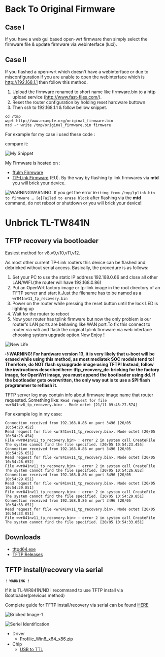 # Back To Original Firmware
## Case I
If you have a web gui based open-wrt firmware then simply select the firmware file & update firmware via webinterface (luci).

## Case II
If you flashed a open-wrt which doesn't have a webinterface or due to misconfiguration if you are unable to open the webinterface which is http://192.168.1.1 then follow this method.

1. Upload the firmware renamed to short name like firmware.bin to a http upload service (http://www.fast-files.com/).
2. Reset the router configuration by holding reset hardware buttown
3. Then ssh to 192.168.1.1 & follow bellow snippet.
```
cd /tmp
wget http://www.example.org/original_firmware.bin
mtd -r write /tmp/original_firmware.bin firmware
```
For example for my case i used these code :

compare it:

![My Snippet](https://image.ibb.co/k8DCM7/Screenshot_from_2018_05_09_09_29_27.png)

My Firmware is hosted on : 
- [ffulm Firmware](http://www.321webs.com/sendfile/161439ad.htm)
- [TP-Link Firmware](http://www.321webs.com/sendfile/162226ad.htm) (EU).
By the way by flashing tp link firmwares via **mtd** you will  brick your device.

![WARNING](https://wiki.openwrt.org/_media/meta/icons/tango/dialog-warning.png)WARNING: If you get the error `Writing from /tmp/tplink.bin to firmware … [e]Failed to erase block` after flashing via the **mtd** command, do not reboot or shutdown or you will brick your device!

# Unbrick TL-TW841N

## TFTP recovery via bootloader

Easiest method for v8,v9,v10,v11,v12.

As most other current TP-Link routers this device can be flashed and debricked without serial access. Basically, the procedure is as follows:

   1. Set your PC to use the static IP address 192.168.0.66 and close all other LAN/WIFI.(the router will have 192.168.0.86)
   2. Put an OpenWrt factory image or tp-link image in the root directory of an TFTP server and start it.Just the filename has to be named as a `wr841nv11_tp_recovery.bin`
   3. Power on the router while pressing the reset button until the lock LED is lighting up
   4. Wait for the router to reboot
   5. Now your router has tplink firmware but now the only problem is our router's LAN ports are behaving like WAN port.To fix this connect to router via wifi and flash the original tplink firmware via web interface choosing system upgrade option.Now Enjoy ! 
   
   ![New Life](https://image.ibb.co/dx4Gko/IMG_20180520_232938.jpg)

**:!:WARNING! For hardware version 13, it is very likely that u-boot will be erased while using this method, as most mediatek SOC models tend to! Therefore, do NOT flash sysupgrade image using TFTP! Instead, follow the instructions described here: tftp_recovery_de-bricking for the factory image, for OpenWrt image, you must append the bootloader using dd. If the bootloader gets overwritten, the only way out is to use a SPI flash programmer to reflash it.**

TFTP server log may contain info about firmware image name that router requested. Something like: `Read request for file <wr841nv8_tp_recovery.bin> . Mode octet [21/11 09:45:27.574] `

For example log in my case:
```
Connection received from 192.168.0.86 on port 3496 [20/05 10:54:23.452]
Read request for file <wr841nv11_tp_recovery.bin>. Mode octet [20/05 10:54:23.454]
File <wr841nv11_tp_recovery.bin> : error 2 in system call CreateFile The system cannot find the file specified. [20/05 10:54:23.455]
Connection received from 192.168.0.86 on port 3496 [20/05 10:54:26.651]
Read request for file <wr841nv11_tp_recovery.bin>. Mode octet [20/05 10:54:26.652]
File <wr841nv11_tp_recovery.bin> : error 2 in system call CreateFile The system cannot find the file specified. [20/05 10:54:26.652]
Connection received from 192.168.0.86 on port 3496 [20/05 10:54:29.851]
Read request for file <wr841nv11_tp_recovery.bin>. Mode octet [20/05 10:54:29.851]
File <wr841nv11_tp_recovery.bin> : error 2 in system call CreateFile The system cannot find the file specified. [20/05 10:54:29.851]
Connection received from 192.168.0.86 on port 3496 [20/05 10:54:33.051]
Read request for file <wr841nv11_tp_recovery.bin>. Mode octet [20/05 10:54:33.051]
File <wr841nv11_tp_recovery.bin> : error 2 in system call CreateFile The system cannot find the file specified. [20/05 10:54:33.051]
```
## Downloads
- [tftpd64.exe](https://github-production-release-asset-2e65be.s3.amazonaws.com/120207563/beb47a9e-0999-11e8-995a-5bd13580105c?X-Amz-Algorithm=AWS4-HMAC-SHA256&X-Amz-Credential=AKIAIWNJYAX4CSVEH53A%2F20180520%2Fus-east-1%2Fs3%2Faws4_request&X-Amz-Date=20180520T174426Z&X-Amz-Expires=300&X-Amz-Signature=efc1da2adc550629cdebe273469eade15bc008af8fb83db7288e118fab02c430&X-Amz-SignedHeaders=host&actor_id=29806845&response-content-disposition=attachment%3B%20filename%3DTftpd64-4.60-setup.exe&response-content-type=application%2Foctet-stream)
- [TFTP Releases](https://github.com/peacepenguin/tftpd64/releases)

## TFTP install/recovery via serial

**`! WARNING !`**

If it is TL-WR841N/ND i recommand to use TFTP install via Bootloader(previous method)

Complete guide for TFTP install/recovery via serial can be found [HERE](https://wiki.openwrt.org/toh/tp-link/tl-wr841nd)

![Bricked Image-1](https://image.ibb.co/kKaWko/IMG_20180521_002058.jpg)

![Seriel Identification](https://image.ibb.co/mRWwko/841v12_board_serialumurl.jpg)

- Driver
   - [Profilic_Win8_x64_x86.zip](https://fs07n1.sendspace.com/dl/09bbf5d3aeedf7ee2895e467afe41efa/5b01b07a1ed3b3e3/5m5afw/Profilic_Win8_x64_x86.zip)
- Chip
   - [USB to TTL](https://www.amazon.com/gp/product/B009GXEF8A/ref=as_li_tl?ie=UTF8&camp=1789&creative=9325&creativeASIN=B009GXEF8A&linkCode=as2&tag=echodent-20&linkId=e646e30799aaaad00bc16b11d2f8c82b)
